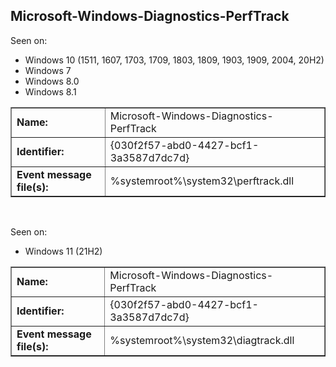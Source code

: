 ## Microsoft-Windows-Diagnostics-PerfTrack

Seen on:
* Windows 10 (1511, 1607, 1703, 1709, 1803, 1809, 1903, 1909, 2004, 20H2)
* Windows 7
* Windows 8.0
* Windows 8.1

<table border="1" class="docutils">
  <tbody>
    <tr>
      <td><b>Name:</b></td>
      <td>Microsoft-Windows-Diagnostics-PerfTrack</td>
    </tr>
    <tr>
      <td><b>Identifier:</b></td>
      <td>{030f2f57-abd0-4427-bcf1-3a3587d7dc7d}</td>
    </tr>
    <tr>
      <td><b>Event message file(s):</b></td>
      <td>%systemroot%\system32\perftrack.dll</td>
    </tr>
  </tbody>
</table>

&nbsp;

Seen on:
* Windows 11 (21H2)

<table border="1" class="docutils">
  <tbody>
    <tr>
      <td><b>Name:</b></td>
      <td>Microsoft-Windows-Diagnostics-PerfTrack</td>
    </tr>
    <tr>
      <td><b>Identifier:</b></td>
      <td>{030f2f57-abd0-4427-bcf1-3a3587d7dc7d}</td>
    </tr>
    <tr>
      <td><b>Event message file(s):</b></td>
      <td>%systemroot%\system32\diagtrack.dll</td>
    </tr>
  </tbody>
</table>

&nbsp;

